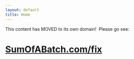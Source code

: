 ```yaml
---
layout: default
title: Home
---
```

This content has MOVED to its own domain!&nbsp;
Please go see:

# [SumOfABatch.com/fix](SumOfABatch.com/fix)
